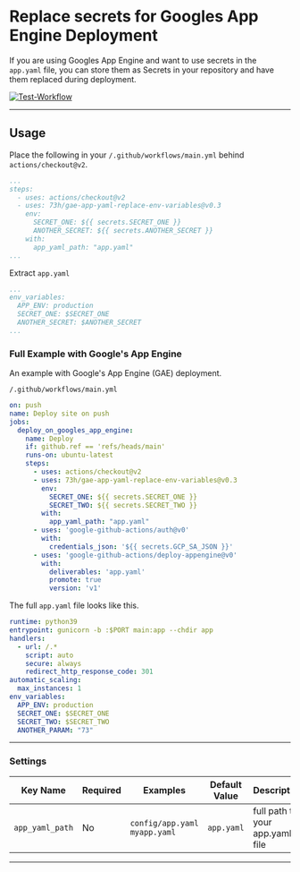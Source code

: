 # Replace secrets for Googles App Engine Deployment

If you are using Googles App Engine and want to use secrets in the `app.yaml` file, you can store them as Secrets in
your repository and have them replaced during deployment.

[![Test-Workflow](https://github.com/73h/gae-app-yaml-replace-env-variables/actions/workflows/main.yaml/badge.svg)](https://github.com/73h/gae-app-yaml-replace-env-variables/actions/workflows/main.yaml)

---

## Usage

Place the following in your `/.github/workflows/main.yml` behind `actions/checkout@v2`.

```yml
...
steps:
  - uses: actions/checkout@v2
  - uses: 73h/gae-app-yaml-replace-env-variables@v0.3
    env:
      SECRET_ONE: ${{ secrets.SECRET_ONE }}
      ANOTHER_SECRET: ${{ secrets.ANOTHER_SECRET }}
    with:
      app_yaml_path: "app.yaml"
...
```

Extract `app.yaml`

```yml
...
env_variables:
  APP_ENV: production
  SECRET_ONE: $SECRET_ONE
  ANOTHER_SECRET: $ANOTHER_SECRET
...
```

### Full Example with Google's App Engine

An example with Google's App Engine (GAE) deployment.

`/.github/workflows/main.yml`

```yml
on: push
name: Deploy site on push
jobs:
  deploy_on_googles_app_engine:
    name: Deploy
    if: github.ref == 'refs/heads/main'
    runs-on: ubuntu-latest
    steps:
      - uses: actions/checkout@v2
      - uses: 73h/gae-app-yaml-replace-env-variables@v0.3
        env:
          SECRET_ONE: ${{ secrets.SECRET_ONE }}
          SECRET_TWO: ${{ secrets.SECRET_TWO }}
        with:
          app_yaml_path: "app.yaml"
      - uses: 'google-github-actions/auth@v0'
        with:
          credentials_json: '${{ secrets.GCP_SA_JSON }}'
      - uses: 'google-github-actions/deploy-appengine@v0'
        with:
          deliverables: 'app.yaml'
          promote: true
          version: 'v1'
```

The full `app.yaml` file looks like this.

```yml
runtime: python39
entrypoint: gunicorn -b :$PORT main:app --chdir app
handlers:
  - url: /.*
    script: auto
    secure: always
    redirect_http_response_code: 301
automatic_scaling:
  max_instances: 1
env_variables:
  APP_ENV: production
  SECRET_ONE: $SECRET_ONE
  SECRET_TWO: $SECRET_TWO
  ANOTHER_PARAM: "73"
```

---

### Settings

| Key Name | Required | Examples | Default Value | Description |
|---|---|---|---|---|
| `app_yaml_path` | No | `config/app.yaml`<br />`myapp.yaml` | `app.yaml` | full path to your app.yaml file |

---

